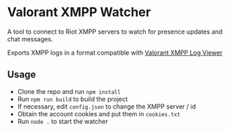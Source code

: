 # Valorant XMPP Watcher

A tool to connect to Riot XMPP servers to watch for presence updates and chat messages.

Exports XMPP logs in a format compatible with [Valorant XMPP Log Viewer](https://github.com/techchrism/valorant-xmpp-log-viewer)

## Usage
- Clone the repo and run `npm install`
- Run `npm run build` to build the project
- If necessary, edit `config.json` to change the XMPP server / id
- Obtain the account cookies and put them in `cookies.txt`
- Run `node .` to start the watcher
